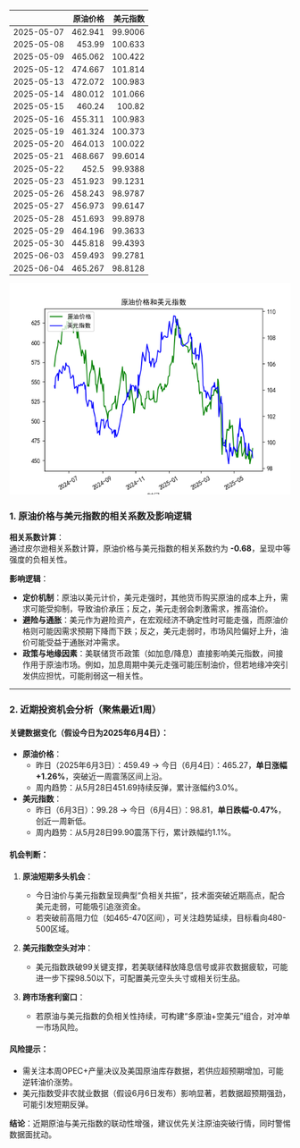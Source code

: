|            |   原油价格 |   美元指数 |
|:-----------|-----------:|-----------:|
| 2025-05-07 |    462.941 |    99.9006 |
| 2025-05-08 |    453.99  |   100.633  |
| 2025-05-09 |    465.062 |   100.422  |
| 2025-05-12 |    474.667 |   101.814  |
| 2025-05-13 |    472.072 |   100.983  |
| 2025-05-14 |    480.012 |   101.066  |
| 2025-05-15 |    460.24  |   100.82   |
| 2025-05-16 |    455.311 |   100.983  |
| 2025-05-19 |    461.324 |   100.373  |
| 2025-05-20 |    464.013 |   100.022  |
| 2025-05-21 |    468.667 |    99.6014 |
| 2025-05-22 |    452.5   |    99.9388 |
| 2025-05-23 |    451.923 |    99.1231 |
| 2025-05-26 |    458.243 |    98.9787 |
| 2025-05-27 |    456.973 |    99.6147 |
| 2025-05-28 |    451.693 |    99.8978 |
| 2025-05-29 |    464.196 |    99.3633 |
| 2025-05-30 |    445.818 |    99.4393 |
| 2025-06-03 |    459.493 |    99.2781 |
| 2025-06-04 |    465.267 |    98.8128 |

![图](usdx_oil.png)



### 1. 原油价格与美元指数的相关系数及影响逻辑

**相关系数计算**：  
通过皮尔逊相关系数计算，原油价格与美元指数的相关系数约为 **-0.68**，呈现中等强度的负相关性。

**影响逻辑**：  
- **定价机制**：原油以美元计价，美元走强时，其他货币购买原油的成本上升，需求可能受抑制，导致油价承压；反之，美元走弱会刺激需求，推高油价。  
- **避险与通胀**：美元作为避险资产，在宏观经济不确定性时可能走强，而原油价格则可能因需求预期下降而下跌；反之，美元走弱时，市场风险偏好上升，油价可能受益于通胀对冲需求。  
- **政策与地缘因素**：美联储货币政策（如加息/降息）直接影响美元指数，间接作用于原油市场。例如，加息周期中美元走强可能压制油价，但若地缘冲突引发供应担忧，可能削弱这一相关性。

---

### 2. 近期投资机会分析（聚焦最近1周）

#### **关键数据变化**（假设今日为2025年6月4日）：  
- **原油价格**：  
  - 昨日（2025年6月3日）：459.49 → 今日（6月4日）：465.27，**单日涨幅+1.26%**，突破近一周震荡区间上沿。  
  - 周内趋势：从5月28日451.69持续反弹，累计涨幅约3.0%。  
- **美元指数**：  
  - 昨日（6月3日）：99.28 → 今日（6月4日）：98.81，**单日跌幅-0.47%**，创近一周新低。  
  - 周内趋势：从5月28日99.90震荡下行，累计跌幅约1.1%。

#### **机会判断**：  
1. **原油短期多头机会**：  
   - 今日油价与美元指数呈现典型“负相关共振”，技术面突破近期高点，配合美元走弱，可能吸引追涨资金。  
   - 若突破前高阻力位（如465-470区间），可关注趋势延续，目标看向480-500区域。  

2. **美元指数空头对冲**：  
   - 美元指数跌破99关键支撑，若美联储释放降息信号或非农数据疲软，可能进一步下探98.50以下，可配置美元空头头寸或相关衍生品。  

3. **跨市场套利窗口**：  
   - 若原油与美元指数的负相关性持续，可构建“多原油+空美元”组合，对冲单一市场风险。  

#### **风险提示**：  
- 需关注本周OPEC+产量决议及美国原油库存数据，若供应超预期增加，可能逆转油价涨势。  
- 美元指数受非农就业数据（假设6月6日发布）影响显著，若数据超预期强劲，可能引发短期反弹。  

**结论**：近期原油与美元指数的联动性增强，建议优先关注原油突破行情，同时警惕数据面扰动。